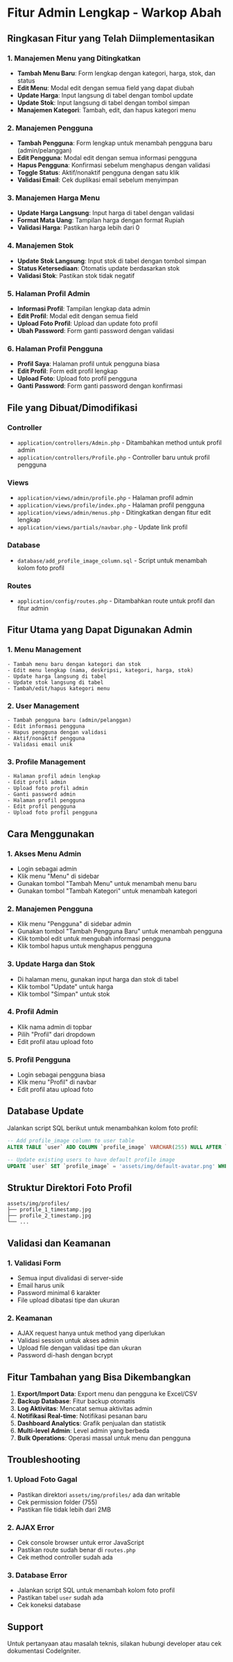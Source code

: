 # Fitur Admin Lengkap - Warkop Abah

## Ringkasan Fitur yang Telah Diimplementasikan

### 1. Manajemen Menu yang Ditingkatkan
- **Tambah Menu Baru**: Form lengkap dengan kategori, harga, stok, dan status
- **Edit Menu**: Modal edit dengan semua field yang dapat diubah
- **Update Harga**: Input langsung di tabel dengan tombol update
- **Update Stok**: Input langsung di tabel dengan tombol simpan
- **Manajemen Kategori**: Tambah, edit, dan hapus kategori menu

### 2. Manajemen Pengguna
- **Tambah Pengguna**: Form lengkap untuk menambah pengguna baru (admin/pelanggan)
- **Edit Pengguna**: Modal edit dengan semua informasi pengguna
- **Hapus Pengguna**: Konfirmasi sebelum menghapus dengan validasi
- **Toggle Status**: Aktif/nonaktif pengguna dengan satu klik
- **Validasi Email**: Cek duplikasi email sebelum menyimpan

### 3. Manajemen Harga Menu
- **Update Harga Langsung**: Input harga di tabel dengan validasi
- **Format Mata Uang**: Tampilan harga dengan format Rupiah
- **Validasi Harga**: Pastikan harga lebih dari 0

### 4. Manajemen Stok
- **Update Stok Langsung**: Input stok di tabel dengan tombol simpan
- **Status Ketersediaan**: Otomatis update berdasarkan stok
- **Validasi Stok**: Pastikan stok tidak negatif

### 5. Halaman Profil Admin
- **Informasi Profil**: Tampilan lengkap data admin
- **Edit Profil**: Modal edit dengan semua field
- **Upload Foto Profil**: Upload dan update foto profil
- **Ubah Password**: Form ganti password dengan validasi

### 6. Halaman Profil Pengguna
- **Profil Saya**: Halaman profil untuk pengguna biasa
- **Edit Profil**: Form edit profil lengkap
- **Upload Foto**: Upload foto profil pengguna
- **Ganti Password**: Form ganti password dengan konfirmasi

## File yang Dibuat/Dimodifikasi

### Controller
- `application/controllers/Admin.php` - Ditambahkan method untuk profil admin
- `application/controllers/Profile.php` - Controller baru untuk profil pengguna

### Views
- `application/views/admin/profile.php` - Halaman profil admin
- `application/views/profile/index.php` - Halaman profil pengguna
- `application/views/admin/menus.php` - Ditingkatkan dengan fitur edit lengkap
- `application/views/partials/navbar.php` - Update link profil

### Database
- `database/add_profile_image_column.sql` - Script untuk menambah kolom foto profil

### Routes
- `application/config/routes.php` - Ditambahkan route untuk profil dan fitur admin

## Fitur Utama yang Dapat Digunakan Admin

### 1. Menu Management
```
- Tambah menu baru dengan kategori dan stok
- Edit menu lengkap (nama, deskripsi, kategori, harga, stok)
- Update harga langsung di tabel
- Update stok langsung di tabel
- Tambah/edit/hapus kategori menu
```

### 2. User Management
```
- Tambah pengguna baru (admin/pelanggan)
- Edit informasi pengguna
- Hapus pengguna dengan validasi
- Aktif/nonaktif pengguna
- Validasi email unik
```

### 3. Profile Management
```
- Halaman profil admin lengkap
- Edit profil admin
- Upload foto profil admin
- Ganti password admin
- Halaman profil pengguna
- Edit profil pengguna
- Upload foto profil pengguna
```

## Cara Menggunakan

### 1. Akses Menu Admin
- Login sebagai admin
- Klik menu "Menu" di sidebar
- Gunakan tombol "Tambah Menu" untuk menambah menu baru
- Gunakan tombol "Tambah Kategori" untuk menambah kategori

### 2. Manajemen Pengguna
- Klik menu "Pengguna" di sidebar admin
- Gunakan tombol "Tambah Pengguna Baru" untuk menambah pengguna
- Klik tombol edit untuk mengubah informasi pengguna
- Klik tombol hapus untuk menghapus pengguna

### 3. Update Harga dan Stok
- Di halaman menu, gunakan input harga dan stok di tabel
- Klik tombol "Update" untuk harga
- Klik tombol "Simpan" untuk stok

### 4. Profil Admin
- Klik nama admin di topbar
- Pilih "Profil" dari dropdown
- Edit profil atau upload foto

### 5. Profil Pengguna
- Login sebagai pengguna biasa
- Klik menu "Profil" di navbar
- Edit profil atau upload foto

## Database Update

Jalankan script SQL berikut untuk menambahkan kolom foto profil:

```sql
-- Add profile_image column to user table
ALTER TABLE `user` ADD COLUMN `profile_image` VARCHAR(255) NULL AFTER `postal_code`;

-- Update existing users to have default profile image
UPDATE `user` SET `profile_image` = 'assets/img/default-avatar.png' WHERE `profile_image` IS NULL;
```

## Struktur Direktori Foto Profil

```
assets/img/profiles/
├── profile_1_timestamp.jpg
├── profile_2_timestamp.jpg
└── ...
```

## Validasi dan Keamanan

### 1. Validasi Form
- Semua input divalidasi di server-side
- Email harus unik
- Password minimal 6 karakter
- File upload dibatasi tipe dan ukuran

### 2. Keamanan
- AJAX request hanya untuk method yang diperlukan
- Validasi session untuk akses admin
- Upload file dengan validasi tipe dan ukuran
- Password di-hash dengan bcrypt

## Fitur Tambahan yang Bisa Dikembangkan

1. **Export/Import Data**: Export menu dan pengguna ke Excel/CSV
2. **Backup Database**: Fitur backup otomatis
3. **Log Aktivitas**: Mencatat semua aktivitas admin
4. **Notifikasi Real-time**: Notifikasi pesanan baru
5. **Dashboard Analytics**: Grafik penjualan dan statistik
6. **Multi-level Admin**: Level admin yang berbeda
7. **Bulk Operations**: Operasi massal untuk menu dan pengguna

## Troubleshooting

### 1. Upload Foto Gagal
- Pastikan direktori `assets/img/profiles/` ada dan writable
- Cek permission folder (755)
- Pastikan file tidak lebih dari 2MB

### 2. AJAX Error
- Cek console browser untuk error JavaScript
- Pastikan route sudah benar di `routes.php`
- Cek method controller sudah ada

### 3. Database Error
- Jalankan script SQL untuk menambah kolom foto profil
- Pastikan tabel `user` sudah ada
- Cek koneksi database

## Support

Untuk pertanyaan atau masalah teknis, silakan hubungi developer atau cek dokumentasi CodeIgniter.

